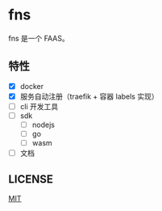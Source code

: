 # fns

fns 是一个 FAAS。

## 特性

- [x] docker
- [x] 服务自动注册（traefik + 容器 labels 实现）
- [ ] cli 开发工具
- [ ] sdk
    - [ ] nodejs
    - [ ] go
    - [ ] wasm
- [ ] 文档

## LICENSE

[MIT](LICENSE)